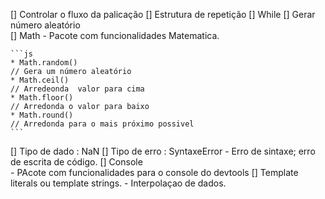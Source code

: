 [] Controlar o fluxo da palicação
[] Estrutura de repetição
    [] While
[] Gerar número aleatório    
[] Math
    - Pacote com funcionalidades Matematica.

    ```js
    * Math.random()
    // Gera um número aleatório
    * Math.ceil()
    // Arredeonda  valor para cima
    * Math.floor()
    // Arredonda o valor para baixo
    * Math.round()
    // Arredonda para o mais próximo possivel
    ```

[] Tipo de dado : NaN
[] Tipo de erro : SyntaxeError
    - Erro de sintaxe; erro de escrita de código.
[] Console    
    - PAcote com funcionalidades para o console do devtools
[] Template literals ou template strings.
    - Interpolaçao de dados.
